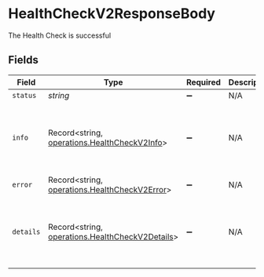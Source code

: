 # HealthCheckV2ResponseBody

The Health Check is successful


## Fields

| Field                                                                                              | Type                                                                                               | Required                                                                                           | Description                                                                                        | Example                                                                                            |
| -------------------------------------------------------------------------------------------------- | -------------------------------------------------------------------------------------------------- | -------------------------------------------------------------------------------------------------- | -------------------------------------------------------------------------------------------------- | -------------------------------------------------------------------------------------------------- |
| `status`                                                                                           | *string*                                                                                           | :heavy_minus_sign:                                                                                 | N/A                                                                                                | ok                                                                                                 |
| `info`                                                                                             | Record<string, [operations.HealthCheckV2Info](../../models/operations/healthcheckv2info.md)>       | :heavy_minus_sign:                                                                                 | N/A                                                                                                | {<br/>"database": {<br/>"status": "up"<br/>}<br/>}                                                 |
| `error`                                                                                            | Record<string, [operations.HealthCheckV2Error](../../models/operations/healthcheckv2error.md)>     | :heavy_minus_sign:                                                                                 | N/A                                                                                                | {}                                                                                                 |
| `details`                                                                                          | Record<string, [operations.HealthCheckV2Details](../../models/operations/healthcheckv2details.md)> | :heavy_minus_sign:                                                                                 | N/A                                                                                                | {<br/>"database": {<br/>"status": "up"<br/>}<br/>}                                                 |